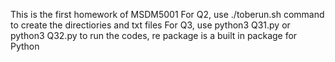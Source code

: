 This is the first homework of MSDM5001
For Q2, use ./toberun.sh command to create the directiories and txt files
For Q3, use python3 Q31.py or python3 Q32.py to run the codes, re package is a built in package for Python
